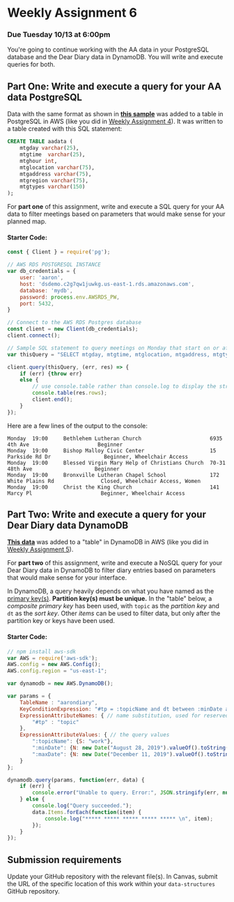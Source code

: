 # Weekly Assignment 6

### Due Tuesday 10/13 at 6:00pm

You're going to continue working with the AA data in your PostgreSQL database and the Dear Diary data in DynamoDB. You will write and execute queries for both. 

## Part One: Write and execute a query for your AA data PostgreSQL

Data with the same format as shown in [**this sample**](https://github.com/samizdatco/ds-2020/blob/master/weekly_assignment_06/data/aa_sample.csv) was added to a table in PostgreSQL in AWS (like you did in [Weekly Assignment 4](https://github.com/samizdatco/ds-2020/blob/master/weekly_assignment_04.md)). It was written to a table created with this SQL statement:
```sql
CREATE TABLE aadata (
    mtgday varchar(25), 
    mtgtime  varchar(25), 
    mtghour int, 
    mtglocation varchar(75), 
    mtgaddress varchar(75), 
    mtgregion varchar(75), 
    mtgtypes varchar(150)
);
```

For **part one** of this assignment, write and execute a SQL query for your AA data to filter meetings based on parameters that would make sense for your planned map. 

#### Starter Code: 

```javascript
const { Client } = require('pg');

// AWS RDS POSTGRESQL INSTANCE
var db_credentials = {
    user: 'aaron',
    host: 'dsdemo.c2g7qw1juwkg.us-east-1.rds.amazonaws.com',
    database: 'mydb',
    password: process.env.AWSRDS_PW,
    port: 5432,
}

// Connect to the AWS RDS Postgres database
const client = new Client(db_credentials);
client.connect();

// Sample SQL statement to query meetings on Monday that start on or after 7:00pm: 
var thisQuery = "SELECT mtgday, mtgtime, mtglocation, mtgaddress, mtgtypes FROM aadata WHERE mtgday = 'Monday' and mtghour >= 7;";

client.query(thisQuery, (err, res) => {
    if (err) {throw err}
    else {
        // use console.table rather than console.log to display the structure of the arrays
        console.table(res.rows);
        client.end();
    }
});
```

Here are a few lines of the output to the console: 

```
Monday  19:00     Bethlehem Lutheran Church                      6935 4th Ave                      Beginner                                                 
Monday  19:00     Bishop Malloy Civic Center                     15 Parkside Rd Dr                 Beginner, Wheelchair Access                              
Monday  19:00     Blessed Virgin Mary Help of Christians Church  70-31 48th Ave                    Beginner                                                 
Monday  19:00     Bronxville Lutheran Chapel School              172 White Plains Rd               Closed, Wheelchair Access, Women                         
Monday  19:00     Christ the King Church                         141 Marcy Pl                      Beginner, Wheelchair Access                    
```

## Part Two: Write and execute a query for your Dear Diary data DynamoDB

**[This data](https://github.com/samizdatco/ds-2020/blob/master/weekly_assignment_06/addToDynamo.js)** was added to a "table" in DynamoDB in AWS (like you did in [Weekly Assignment 5](https://github.com/samizdatco/ds-2020/blob/master/weekly_assignment_05.md)). 

For **part two** of this assignment, write and execute a NoSQL query for your Dear Diary data in DynamoDB to filter diary entries based on parameters that would make sense for your interface. 

In DynamoDB, a query heavily depends on what you have named as the [primary key(s)](https://docs.aws.amazon.com/amazondynamodb/latest/developerguide/HowItWorks.CoreComponents.html#HowItWorks.CoreComponents.PrimaryKey). **Partition key(s) must be unique.** In the "table" below, a *composite primary key* has been used, with `topic` as the *partition key* and `dt` as the *sort key*. Other *items* can be used to filter data, but only after the partition key or keys have been used. 

#### Starter Code: 

```javascript
// npm install aws-sdk
var AWS = require('aws-sdk');
AWS.config = new AWS.Config();
AWS.config.region = "us-east-1";

var dynamodb = new AWS.DynamoDB();

var params = {
    TableName : "aarondiary",
    KeyConditionExpression: "#tp = :topicName and dt between :minDate and :maxDate", // the query expression
    ExpressionAttributeNames: { // name substitution, used for reserved words in DynamoDB
        "#tp" : "topic"
    },
    ExpressionAttributeValues: { // the query values
        ":topicName": {S: "work"},
        ":minDate": {N: new Date("August 28, 2019").valueOf().toString()},
        ":maxDate": {N: new Date("December 11, 2019").valueOf().toString()}
    }
};

dynamodb.query(params, function(err, data) {
    if (err) {
        console.error("Unable to query. Error:", JSON.stringify(err, null, 2));
    } else {
        console.log("Query succeeded.");
        data.Items.forEach(function(item) {
            console.log("***** ***** ***** ***** ***** \n", item);
        });
    }
});
```

## Submission requirements

Update your GitHub repository with the relevant file(s). In Canvas, submit the URL of the specific location of this work within your `data-structures` GitHub repository. 
